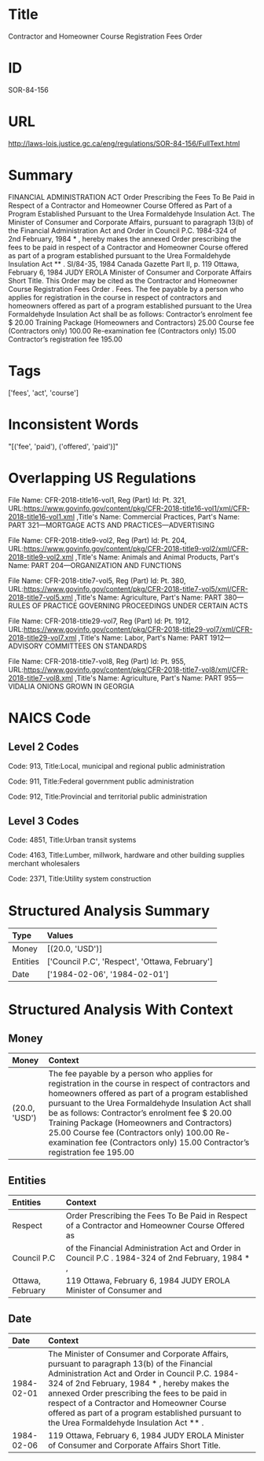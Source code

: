 # Title
Contractor and Homeowner Course Registration Fees Order


# ID
SOR-84-156

# URL
http://laws-lois.justice.gc.ca/eng/regulations/SOR-84-156/FullText.html


# Summary
FINANCIAL ADMINISTRATION ACT Order Prescribing the Fees To Be Paid in Respect of a Contractor and Homeowner Course Offered as Part of a Program Established Pursuant to the Urea Formaldehyde Insulation Act. The Minister of Consumer and Corporate Affairs, pursuant to paragraph 13(b) of the  Financial Administration Act  and Order in Council P.C. 1984-324 of 2nd February, 1984 * , hereby makes the annexed  Order prescribing the fees to be paid in respect of a Contractor and Homeowner Course offered as part of a program established pursuant to the Urea Formaldehyde Insulation Act ** .
SI/84-35, 1984  Canada Gazette  Part II, p.
119 Ottawa, February 6, 1984 JUDY EROLA Minister of Consumer and Corporate Affairs Short Title.
This Order may be cited as the  Contractor and Homeowner Course Registration Fees Order .
Fees.
The fee payable by a person who applies for registration in the course in respect of contractors and homeowners offered as part of a program established pursuant to the  Urea Formaldehyde Insulation Act  shall be as follows: Contractor’s enrolment fee  $ 20.00 Training Package (Homeowners and Contractors)  25.00 Course fee (Contractors only)  100.00 Re-examination fee (Contractors only)  15.00 Contractor’s registration fee  195.00 


# Tags
['fees', 'act', 'course']


# Inconsistent Words
"[('fee', 'paid'), ('offered', 'paid')]"


# Overlapping US Regulations
File Name: CFR-2018-title16-vol1, Reg (Part) Id: Pt. 321, URL:https://www.govinfo.gov/content/pkg/CFR-2018-title16-vol1/xml/CFR-2018-title16-vol1.xml
,Title's Name: Commercial Practices, Part's Name: PART 321—MORTGAGE ACTS AND PRACTICES—ADVERTISING

File Name: CFR-2018-title9-vol2, Reg (Part) Id: Pt. 204, URL:https://www.govinfo.gov/content/pkg/CFR-2018-title9-vol2/xml/CFR-2018-title9-vol2.xml
,Title's Name: Animals and Animal Products, Part's Name: PART 204—ORGANIZATION AND FUNCTIONS

File Name: CFR-2018-title7-vol5, Reg (Part) Id: Pt. 380, URL:https://www.govinfo.gov/content/pkg/CFR-2018-title7-vol5/xml/CFR-2018-title7-vol5.xml
,Title's Name: Agriculture, Part's Name: PART 380—RULES OF PRACTICE GOVERNING PROCEEDINGS UNDER CERTAIN ACTS

File Name: CFR-2018-title29-vol7, Reg (Part) Id: Pt. 1912, URL:https://www.govinfo.gov/content/pkg/CFR-2018-title29-vol7/xml/CFR-2018-title29-vol7.xml
,Title's Name: Labor, Part's Name: PART 1912—ADVISORY COMMITTEES ON STANDARDS

File Name: CFR-2018-title7-vol8, Reg (Part) Id: Pt. 955, URL:https://www.govinfo.gov/content/pkg/CFR-2018-title7-vol8/xml/CFR-2018-title7-vol8.xml
,Title's Name: Agriculture, Part's Name: PART 955—VIDALIA ONIONS GROWN IN GEORGIA




# NAICS Code
## Level 2 Codes
Code: 913, Title:Local, municipal and regional public administration

Code: 911, Title:Federal government public administration

Code: 912, Title:Provincial and territorial public administration




## Level 3 Codes
Code: 4851, Title:Urban transit systems

Code: 4163, Title:Lumber, millwork, hardware and other building supplies merchant wholesalers

Code: 2371, Title:Utility system construction







# Structured Analysis Summary
| Type     | Values                                         |
|:---------|:-----------------------------------------------|
| Money    | [(20.0, 'USD')]                                |
| Entities | ['Council P.C', 'Respect', 'Ottawa, February'] |
| Date     | ['1984-02-06', '1984-02-01']                   |


# Structured Analysis With Context
 


## Money
| Money         | Context                                                                                                                                                                                                                                                                                                                                                                                                                                            |
|:--------------|:---------------------------------------------------------------------------------------------------------------------------------------------------------------------------------------------------------------------------------------------------------------------------------------------------------------------------------------------------------------------------------------------------------------------------------------------------|
| (20.0, 'USD') | The fee payable by a person who applies for registration in the course in respect of contractors and homeowners offered as part of a program established pursuant to the  Urea Formaldehyde Insulation Act  shall be as follows: Contractor’s enrolment fee  $ 20.00 Training Package (Homeowners and Contractors)  25.00 Course fee (Contractors only)  100.00 Re-examination fee (Contractors only)  15.00 Contractor’s registration fee  195.00 |


## Entities
| Entities         | Context                                                                                           |
|:-----------------|:--------------------------------------------------------------------------------------------------|
| Respect          | Order Prescribing the Fees To Be Paid in Respect of a Contractor and Homeowner Course Offered as  |
| Council P.C      | of the Financial Administration Act and Order in Council P.C . 1984-324 of 2nd February, 1984 * , |
| Ottawa, February | 119  Ottawa, February 6, 1984 JUDY EROLA Minister of Consumer and                                 |


## Date
| Date       | Context                                                                                                                                                                                                                                                                                                                                                                                       |
|:-----------|:----------------------------------------------------------------------------------------------------------------------------------------------------------------------------------------------------------------------------------------------------------------------------------------------------------------------------------------------------------------------------------------------|
| 1984-02-01 | The Minister of Consumer and Corporate Affairs, pursuant to paragraph 13(b) of the  Financial Administration Act  and Order in Council P.C. 1984-324 of 2nd February, 1984 * , hereby makes the annexed  Order prescribing the fees to be paid in respect of a Contractor and Homeowner Course offered as part of a program established pursuant to the Urea Formaldehyde Insulation Act ** . |
| 1984-02-06 | 119 Ottawa, February 6, 1984 JUDY EROLA Minister of Consumer and Corporate Affairs Short Title.                                                                                                                                                                                                                                                                                               |


